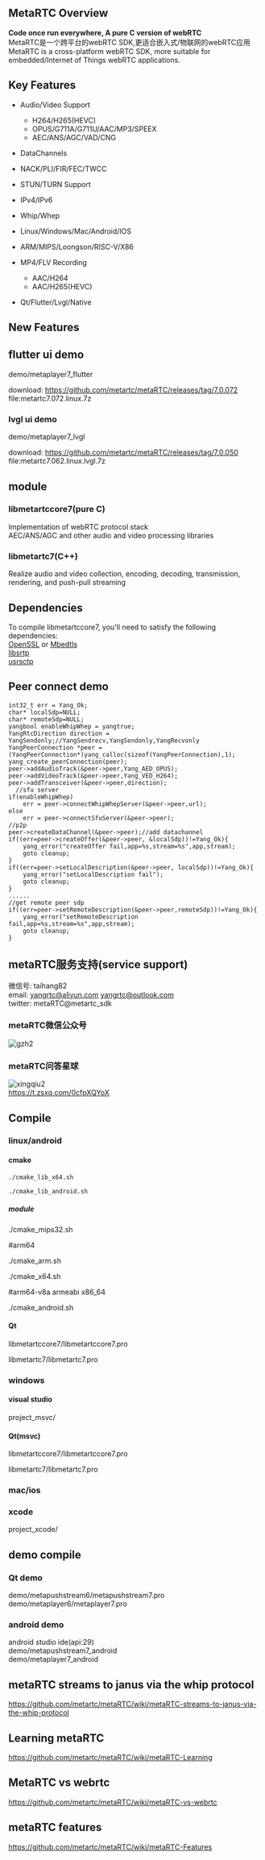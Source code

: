 ## MetaRTC Overview
**Code once run everywhere, A pure C version of webRTC**    
MetaRTC是一个跨平台的webRTC SDK,更适合嵌入式/物联网的webRTC应用  
MetaRTC is a cross-platform webRTC SDK, more suitable for embedded/Internet of Things webRTC applications.    

## Key Features
+ Audio/Video Support  
  + H264/H265(HEVC) 
  + OPUS/G711A/G711U/AAC/MP3/SPEEX  
  + AEC/ANS/AGC/VAD/CNG 

+ DataChannels
+ NACK/PLI/FIR/FEC/TWCC
+ STUN/TURN Support
+ IPv4/IPv6
+ Whip/Whep  
+ Linux/Windows/Mac/Android/IOS
+ ARM/MIPS/Loongson/RISC-V/X86
+ MP4/FLV Recording  
  + AAC/H264  
  + AAC/H265(HEVC)
+ Qt/Flutter/Lvgl/Native

## New Features

## flutter ui demo

demo/metaplayer7_flutter

download: https://github.com/metartc/metaRTC/releases/tag/7.0.072 file:metartc7.072.linux.7z

### lvgl ui demo 

demo/metaplayer7_lvgl

download: https://github.com/metartc/metaRTC/releases/tag/7.0.050 file:metartc7.062.linux.lvgl.7z

## module

### libmetartccore7(pure C)
Implementation of webRTC protocol stack    
AEC/ANS/AGC and other audio and video processing libraries
### libmetartc7(C++)
Realize audio and video collection, encoding, decoding, transmission, rendering, and push-pull streaming  

## Dependencies
To compile libmetartccore7, you'll need to satisfy the following dependencies:  
[OpenSSL](https://www.openssl.org/) or [Mbedtls](https://github.com/Mbed-TLS/mbedtls)  
[libsrtp](https://github.com/cisco/libsrtp)  
[usrsctp](https://github.com/sctplab/usrsctp)  

## Peer connect demo

	int32_t err = Yang_Ok;
	char* localSdp=NULL;
	char* remoteSdp=NULL;
	yangbool enableWhipWhep = yangtrue; 
	YangRtcDirection direction = YangSendonly;//YangSendrecv,YangSendonly,YangRecvonly
	YangPeerConnection *peer = (YangPeerConnection*)yang_calloc(sizeof(YangPeerConnection),1);
	yang_create_peerConnection(peer);
	peer->addAudioTrack(&peer->peer,Yang_AED_OPUS);
	peer->addVideoTrack(&peer->peer,Yang_VED_H264);
	peer->addTransceiver(&peer->peer,direction);
	  //sfu server
	if(enableWhipWhep)
		err = peer->connectWhipWhepServer(&peer->peer,url);
	else
		err = peer->connectSfuServer(&peer->peer);
	//p2p
	peer->createDataChannel(&peer->peer);//add datachannel
	if((err=peer->createOffer(&peer->peer, &localSdp))!=Yang_Ok){
	    yang_error("createOffer fail,app=%s,stream=%s",app,stream);
		goto cleanup;
	}
	if((err=peer->setLocalDescription(&peer->peer, localSdp))!=Yang_Ok){
		yang_error("setLocalDescription fail");
		goto cleanup;
	}
	......
	//get remote peer sdp
	if((err=peer->setRemoteDescription(&peer->peer,remoteSdp))!=Yang_Ok){
		yang_error("setRemoteDescription fail,app=%s,stream=%s",app,stream);
		goto cleanup;
	}

 


## metaRTC服务支持(service support)
微信号: taihang82  
email: yangrtc@aliyun.com yangrtc@outlook.com   
twitter: metaRTC@metartc_sdk  
### metaRTC微信公众号

![gzh2](https://github.com/metartc/metaRTC/assets/87118023/29a65e31-083f-4151-ab86-0103766e9d0a)


### metaRTC问答星球      
  ![xingqiu2](https://user-images.githubusercontent.com/87118023/227077884-0163fcb6-ab0d-4933-88c9-0164b80f4d02.jpg)  
https://t.zsxq.com/0cfpXQYoX

## Compile

### linux/android

#### cmake

`./cmake_lib_x64.sh `

`./cmake_lib_android.sh `

##### module

./cmake_mips32.sh  

#arm64

./cmake_arm.sh  

./cmake_x64.sh 

#arm64-v8a armeabi x86_64

./cmake_android.sh  

#### Qt

libmetartccore7/libmetartccore7.pro

libmetartc7/libmetartc7.pro

### windows

#### visual studio

project_msvc/

#### Qt(msvc)

libmetartccore7/libmetartccore7.pro

libmetartc7/libmetartc7.pro
### mac/ios
### xcode
project_xcode/

## demo compile
### Qt demo
demo/metapushstream6/metapushstream7.pro  
demo/metaplayer6/metaplayer7.pro
### android demo
android studio ide(api:29)  
demo/metapushstream7_android  
demo/metaplayer7_android  

## metaRTC streams to janus via the whip protocol  
https://github.com/metartc/metaRTC/wiki/metaRTC-streams-to-janus-via-the-whip-protocol

## Learning metaRTC 
https://github.com/metartc/metaRTC/wiki/metaRTC-Learning   
## MetaRTC vs webrtc
https://github.com/metartc/metaRTC/wiki/metaRTC-vs-webrtc
## metaRTC features
https://github.com/metartc/metaRTC/wiki/metaRTC-Features



